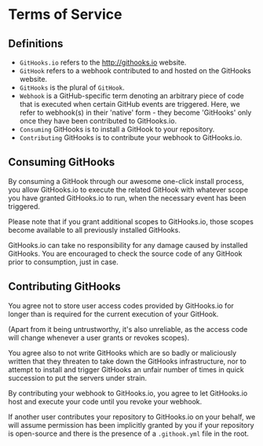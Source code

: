 # Terms of Service

## Definitions
* `GitHooks.io` refers to the http://githooks.io website.
* `GitHook` refers to a webhook contributed to and hosted on the GitHooks website.
* `GitHooks` is the plural of `GitHook`.
* `Webhook` is a GitHub-specific term denoting an arbitrary piece of code that is executed when certain GitHub events are triggered. Here, we refer to webhook(s) in their 'native' form - they become 'GitHooks' only once they have been contributed to GitHooks.io.
* `Consuming` GitHooks is to install a GitHook to your repository.
* `Contributing` GitHooks is to contribute your webhook to GitHooks.io.

## Consuming GitHooks
By consuming a GitHook through our awesome one-click install process, you allow GitHooks.io to execute the related GitHook with whatever scope you have granted GitHooks.io to run, when the necessary event has been triggered.

Please note that if you grant additional scopes to GitHooks.io, those scopes become available to all previously installed GitHooks.

GitHooks.io can take no responsibility for any damage caused by installed GitHooks. You are encouraged to check the source code of any GitHook prior to consumption, just in case.

## Contributing GitHooks
You agree not to store user access codes provided by GitHooks.io for longer than is required for the current execution of your GitHook.

(Apart from it being untrustworthy, it's also unreliable, as the access code will change whenever a user grants or revokes scopes).

You agree also to not write GitHooks which are so badly or maliciously written that they threaten to take down the GitHooks infrastructure, nor to attempt to install and trigger GitHooks an unfair number of times in quick succession to put the servers under strain.

By contributing your webhook to GitHooks.io, you agree to let GitHooks.io host and execute your code until you revoke your webhook.

If another user contributes your repository to GitHooks.io on your behalf, we will assume permission has been implicitly granted by you if your repository is open-source and there is the presence of a `.githook.yml` file in the root.
